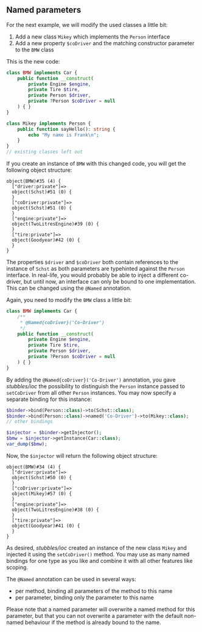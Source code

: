 Named parameters
----------------

For the next example, we will modify the used classes a little bit:

 1. Add a new class `Mikey` which implements the `Person` interface
 2. Add a new property `$coDriver` and the matching constructor parameter to the `BMW` class

This is the new code:

```php
class BMW implements Car {
    public function __construct(
        private Engine $engine,
        private Tire $tire,
        private Person $driver,
        private ?Person $coDriver = null
    ) { }
}

class Mikey implements Person {
    public function sayHello(): string {
        echo "My name is Frank\n";
    }
}
// existing classes left out
```

If you create an instance of `BMW` with this changed code, you will get the
following object structure:

```
object(BMW)#35 (4) {
  ["driver:private"]=>
  object(Schst)#51 (0) {
  }
  ["coDriver:private"]=>
  object(Schst)#51 (0) {
  }
  ["engine:private"]=>
  object(TwoLitresEngine)#39 (0) {
  }
  ["tire:private"]=>
  object(Goodyear)#42 (0) {
  }
}
```

The properties `$driver` and `$coDriver` both contain references to the instance
of `Schst` as both parameters are typehinted against the `Person` interface. In
real-life, you would probably be able to inject a different co-driver, but until
now, an interface can only be bound to one implementation. This can be changed
using the `@Named` annotation.

Again, you need to modify the `BMW` class a little bit:

```php
class BMW implements Car {
    /**
     * @Named{coDriver}('Co-Driver')
     */
    public function __construct(
        private Engine $engine,
        private Tire $tire,
        private Person $driver,
        private ?Person $coDriver = null
    ) { }
}
```

By adding the `@Named{coDriver}('Co-Driver')` annotation, you gave _stubbles/ioc_
the possibility to distinguish the `Person` instance passed to `setCoDriver`
from all other `Person` instances. You may now specify a separate binding for
this instance:

```php
$binder->bind(Person::class)->to(Schst::class);
$binder->bind(Person::class)->named('Co-Driver')->to(Mikey::class);
// other bindings

$injector = $binder->getInjector();
$bmw = $injector->getInstance(Car::class);
var_dump($bmw);
```

Now, the `$injector` will return the following object structure:

```
object(BMW)#34 (4) {
  ["driver:private"]=>
  object(Schst)#50 (0) {
  }
  ["coDriver:private"]=>
  object(Mikey)#57 (0) {
  }
  ["engine:private"]=>
  object(TwoLitresEngine)#38 (0) {
  }
  ["tire:private"]=>
  object(Goodyear)#41 (0) {
  }
}
```

As desired, _stubbles/ioc_ created an instance of the new class `Mikey` and
injected it using the `setCoDriver()` method. You may use as many named bindings
for one type as you like and combine it with all other features like scoping.

The `@Named` annotation can be used in several ways:

 * per method, binding all parameters of the method to this name
 * per parameter, binding only the parameter to this name

Please note that a named parameter will overwrite a named method for this
parameter, but that you can not overwrite a parameter with the default non-named
behaviour if the method is already bound to the name.

